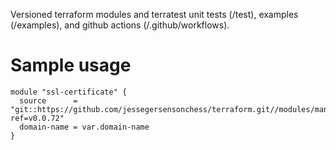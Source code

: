 Versioned terraform modules and terratest unit tests (/test), examples (/examples), and github actions (/.github/workflows). 

Sample usage
==============
```
module "ssl-certificate" {
  source      = "git::https://github.com/jessegersensonchess/terraform.git//modules/management/certificates?ref=v0.0.72"
  domain-name = var.domain-name
}
```
